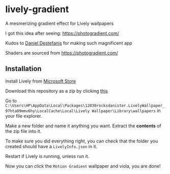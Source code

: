 # lively-gradient

A mesmerizing gradient effect for Lively wallpapers

I got this idea after seeing: https://photogradient.com/

Kudos to [Daniel Destefanis](https://x.com/daniel__designs) for making such magnificent app

Shaders are sourced from https://photogradient.com/

## Installation

Install Lively from [Microsoft Store](https://apps.microsoft.com/detail/9ntm2qc6qws7)

Download this repository as a zip by
clicking [this](https://github.com/OguzhanUmutlu/lively-gradient/archive/refs/heads/main.zip)

Go to
`C:\Users\HP\AppData\Local\Packages\12030rocksdanister.LivelyWallpaper_97hta09mmv6hy\LocalCache\Local\Lively Wallpaper\Library\wallpapers`
in your file explorer.

Make a new folder and name it anything you want. Extract the **contents** of the zip file into it.

To make sure you did everything right, you can check that the folder you created should have a `LivelyInfo.json` in it.

Restart if Lively is running, unless run it.

Now you can click the `Motion Gradient` wallpaper and viola, you are done!